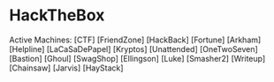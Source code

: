 # HackTheBox
Active Machines:
  [CTF]
  [FriendZone]
  [HackBack]
  [Fortune]
  [Arkham]
  [Helpline]
  [LaCaSaDePapel]
  [Kryptos]
  [Unattended]
  [OneTwoSeven]
  [Bastion]
  [Ghoul]
  [SwagShop]
  [Ellingson]
  [Luke]
  [Smasher2]
  [Writeup]
  [Chainsaw]
  [Jarvis]
  [HayStack]
